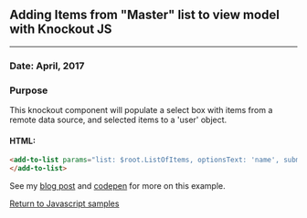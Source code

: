 ## Adding Items from "Master" list to view model with Knockout JS
***

### Date: April, 2017

### Purpose

This knockout component will populate a select box with items from a remote data source, and selected items to a 'user' object.

#### HTML:
``` html
<add-to-list params="list: $root.ListOfItems, optionsText: 'name', submit: addItem, disable: (selectedUser().List().length >= 5), limitMsg: 'Limit reached.'">
</add-to-list>

```

See my [blog post](http://blog.jeffwilkerson.net/adding-items-to-list-knockoutjs/) and [codepen](http://codepen.io/stljeff1/pen/dvBvbj) for more on this example.


[Return to Javascript samples](https://github.com/stljeff1/portfolio/tree/master/Javascript/)